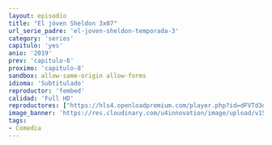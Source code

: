 ```yaml
---
layout: episodio
title: "El jóven Sheldon 3x07"
url_serie_padre: 'el-joven-sheldon-temporada-3'
category: 'series'
capitulo: 'yes'
anio: '2019'
prev: 'capitulo-6'
proximo: 'capitulo-8'
sandbox: allow-same-origin allow-forms
idioma: 'Subtitulado'
reproductor: 'fembed'
calidad: 'Full HD'
reproductores: ["https://hls4.openloadpremium.com/player.php?id=dFVTd3dyMXN5dVJENEh0cUNJN0JuS0Q2K3BXeUhHOUxhZTlJeTFRcno0R0RFQlk1US9CTDllOWY4TTRXTUYxVmZDVnZhWTYwZjlrRWpscCt0TDVOa1E9PQ&sub=https://sub.cuevana2.io/vtt-sub/sub7/Young.Sheldon.3x07.vtt","https://tutumeme.net/embed/player.php?u=bXQ3ajJOaW1wcFRGcEs2VW5XRGExTlRPMytmUnc3bHVwcWhoenVIUjI5SHF5TlNwc0taaG1jN2gwZHZSNTlIRHVhV2tZWitkNUtDVDNOL1ZvYW1rYjJkaW5xU2c","https://player.openplay.vip/player.php?id=NDY0NA&sub=https://sub.cuevana2.io/vtt-sub/sub7/Young.Sheldon.3x07.vtt","https://api.cuevana3.io/olpremium/gd.php?file=ek5lbm9xYWNrS0xNejZabVlkSFIyTkxQb3BPWDB0UFkwY3lvbjJIRjBPQ1QwNStUck1mVG9kVExvM0djeHA3VnFybXRscUdvMWRXNHRZbU1lYXVUeDg2cGpKVmp4cXpBejYxcGs0cktsOEtyc2EyVm9jNjAxTkN0bllkbDFyUEgwYTJCZjNtcms4bmV6NStUWmF5MTFaZlRZNVY3dEx2TTBLV2Vob2U4cHNEUGs2cUhvTWFyMTVUYmlZV0dtNmpCckxHTmYyYTB0OG1xdkt5RlphZVcxcFNvYklLRWlNbmYxOG1ZYjZ6SDFBPT0","https://player.cuevana2.io/irgotoolp.php?url=eTllbW9hZHpYNURLejlaalg2T3BsYy9PMHNTV29hYWVuY3JYMEpHVm9LRm9uWlRYbTVKL3E1ZHBmYktRMEphbmFRPT0&sub=https://sub.cuevana2.io/vtt-sub/sub7/Young.Sheldon.3x07.vtt","https://api.cuevana3.io/stream/index.php?file=ek5lbm9xYWNrS0xYMTZLa2xNbkdvY3ZTb3BtZng4TGp6ZFpobGFMUGtOVEx6SitYWU5YTTdORE1vWmRnbEpham5KTmtZSlRTMGViVTBxZGdsdEhPb3RqWGFXUmxtSk9tbHNLR2gzV3l3THVvd29aaVpzR21vNXVSb0tKbm9kSGkxOWVTcHF6U3hyRFh5S1dibUE9PQ","https://api.cuevana3.io/rr/gd.php?h=ek5lbm9xYWNrS0xJMVp5b21KREk0dFBLbjVkaHhkRGdrOG1jbnBpUnhhS1ZycXVlYkxtMzI4YVluNkNpemJXazFjNk1mWXZVa2JUYXlwdVRwTS9aN0syU3FadVkyUT09"]
image_banner: 'https://res.cloudinary.com/u4innovation/image/upload/v1561429447/big-bang-temporada1banner-min_rlp7il.jpg'
tags:
- Comedia
---
```

